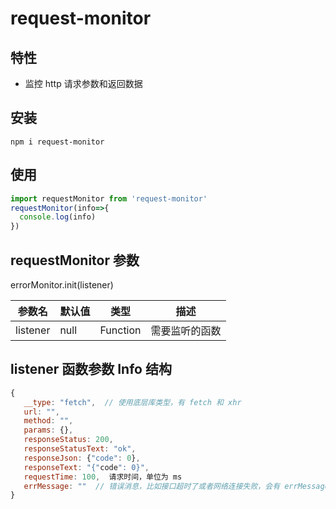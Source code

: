 # request-monitor

## 特性
* 监控 http 请求参数和返回数据

## 安装

```
npm i request-monitor

```

## 使用

```js
import requestMonitor from 'request-monitor'
requestMonitor(info=>{
  console.log(info)
})

```

## requestMonitor 参数 
errorMonitor.init(listener)

|参数名|  默认值 |类型|描述|
|---|---|---|----
|listener|null| Function |需要监听的函数


## listener 函数参数 Info 结构

```js
{
   __type: "fetch",  // 使用底层库类型，有 fetch 和 xhr
   url: "",
   method: "",
   params: {},
   responseStatus: 200,
   responseStatusText: "ok",
   responseJson: {"code": 0},
   responseText: "{"code": 0}",
   requestTime: 100,  请求时间，单位为 ms
   errMessage: ""  // 错误消息，比如接口超时了或者网络连接失败，会有 errMessage 错误，该错误一般是因为服务端没有响应导致
}



```

